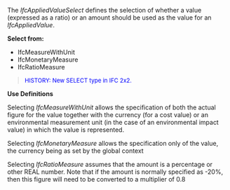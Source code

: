 ﻿The _IfcAppliedValueSelect_ defines the selection of whether a value (expressed as a ratio) or an amount should be used as the value for an _IfcAppliedValue_.

**Select from:**

* IfcMeasureWithUnit
* IfcMonetaryMeasure
* IfcRatioMeasure

> <font size="-1" color="#0000FF">HISTORY: New SELECT type in IFC
		2x2.</font>

**Use Definitions**

Selecting _IfcMeasureWithUnit_ allows the specification of both the actual figure for the value together with the currency (for a cost value) or an environmental measurement unit (in the case of an environmental impact value) in which the value is represented.

Selecting _IfcMonetaryMeasure_ allows the specification only of the value, the currency being as set by the global context

Selecting _IfcRatioMeasure_ assumes that the amount is a percentage or other REAL number. Note that if the amount is normally specified as -20%, then this figure will need to be converted to a multiplier of 0.8
